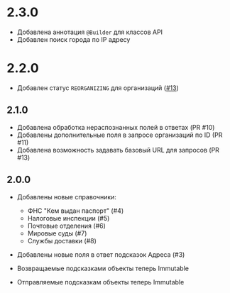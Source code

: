 # 2.3.0

- Добавлена аннотация `@Builder` для классов API
- Добавлен поиск города по IP адресу

# 2.2.0

- Добавлен статус `REORGANIZING` для организаций ([#13](https://github.com/KuliginStepan/dadata-client/pull/16))

## 2.1.0

- Добавлена обработка нераспознанных полей в ответах (PR #10)
- Добавлены дополнительные поля в запросе организаций по ID (PR #11)
- Добавлена возможность задавать базовый URL для запросов (PR #13)

## 2.0.0

- Добавлены новые справочники:
    - ФНС "Кем выдан паспорт" (#4)
    - Налоговые инспекции (#5)
    - Почтовые отделения (#6)
    - Мировые суды (#7)
    - Службы доставки (#8)
    
- Добавлены новые поля в ответ подсказок Адреса (#3)

- Возвращаемые подсказками объекты теперь Immutable
- Отправляемые подсказкам объекты теперь Immutable
